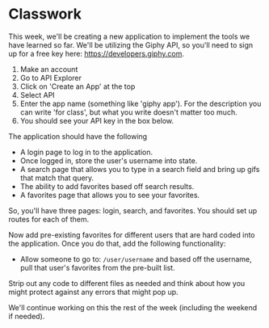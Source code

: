 # Classwork

This week, we'll be creating a new application to implement the tools we have learned so far. We'll be utilizing the Giphy API, so you'll need to sign up for a free key here: https://developers.giphy.com. 

1. Make an account
2. Go to API Explorer
3. Click on 'Create an App' at the top
4. Select API
5. Enter the app name (something like 'giphy app'). For the description you can write 'for class', but what you write doesn't matter too much.
6. You should see your API key in the box below.

The application should have the following

- A login page to log in to the application.
- Once logged in, store the user's username into state.
- A search page that allows you to type in a search field and bring up gifs that match that query.
- The ability to add favorites based off search results.
- A favorites page that allows you to see your favorites.

So, you'll have three pages: login, search, and favorites. You should set up routes for each of them.

Now add pre-existing favorites for different users that are hard coded into the application. Once you do that, add the following functionality:

- Allow someone to go to: `/user/username` and based off the username, pull that user's favorites from the pre-built list.

Strip out any code to different files as needed and think about how you might protect against any errors that might pop up.

We'll continue working on this the rest of the week (including the weekend if needed).
